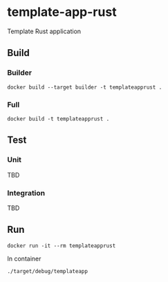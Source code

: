 # template-app-rust
Template Rust application

## Build

### Builder
```
docker build --target builder -t templateapprust .
```

### Full
```
docker build -t templateapprust .
```

## Test

### Unit
TBD

### Integration
TBD

## Run
```
docker run -it --rm templateapprust
```

In container
```
./target/debug/templateapp
```
